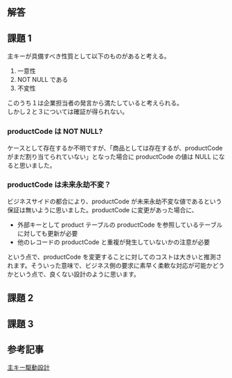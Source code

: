 ## 解答

## 課題 1

主キーが具備すべき性質として以下のものがあると考える。

1. 一意性
1. NOT NULL である
1. 不変性

このうち１は企業担当者の発言から満たしていると考えられる。  
しかし２と３については確証が得られない。

### productCode は NOT NULL?

ケースとして存在するか不明ですが、「商品としては存在するが、productCode がまだ割り当てられていない」となった場合に productCode の値は NULL になると思いました。

### productCode は未来永劫不変？

ビジネスサイドの都合により、productCode が未来永劫不変な値であるという保証は無いように思いました。productCode に変更があった場合に、

- 外部キーとして product テーブルの productCode を参照しているテーブルに対しても更新が必要
- 他のレコードの productCode と重複が発生していないかの注意が必要

という点で、productCode を変更することに対してのコストは大きいと推測されます。そういった意味で、ビジネス側の要求に素早く柔軟な対応が可能かどうかという点で、良くない設計のように思います。

## 課題 2

## 課題 3

## 参考記事

[主キー駆動設計](https://qiita.com/wanko5296/items/a96bdeccc250f7c18cee)
